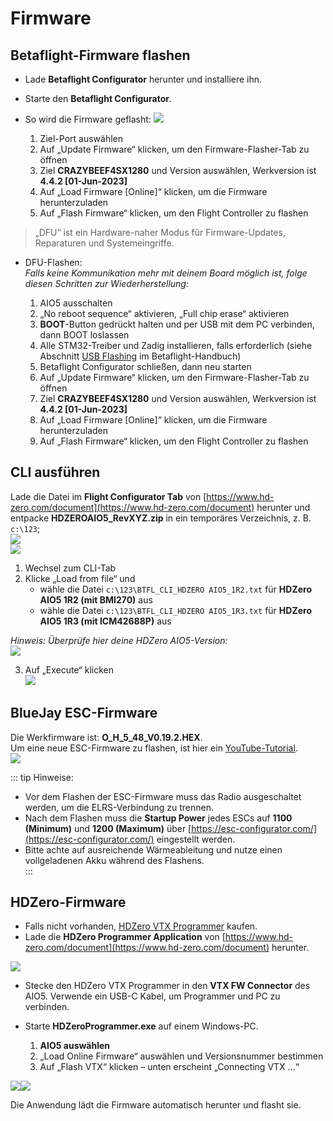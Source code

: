 # Firmware

## Betaflight-Firmware flashen

- Lade **Betaflight Configurator** herunter und installiere ihn.
- Starte den **Betaflight Configurator**.
- So wird die Firmware geflasht:
  <img src="/aio5media/image12.png" id="image10">

  1. Ziel-Port auswählen
  2. Auf „Update Firmware“ klicken, um den Firmware-Flasher-Tab zu öffnen
  3. Ziel **CRAZYBEEF4SX1280** und Version auswählen, Werkversion ist **4.4.2 [01-Jun-2023]**
  4. Auf „Load Firmware [Online]“ klicken, um die Firmware herunterzuladen
  5. Auf „Flash Firmware“ klicken, um den Flight Controller zu flashen

> „DFU“ ist ein Hardware-naher Modus für Firmware-Updates, Reparaturen und Systemeingriffe.

- DFU-Flashen:  
  _Falls keine Kommunikation mehr mit deinem Board möglich ist, folge diesen Schritten zur Wiederherstellung:_

  1. AIO5 ausschalten
  2. „No reboot sequence“ aktivieren, „Full chip erase“ aktivieren
  3. **BOOT**-Button gedrückt halten und per USB mit dem PC verbinden, dann BOOT loslassen
  4. Alle STM32-Treiber und Zadig installieren, falls erforderlich (siehe Abschnitt [USB Flashing](https://betaflight.com/docs/wiki/guides/current/installing-betaflight) im Betaflight-Handbuch)
  5. Betaflight Configurator schließen, dann neu starten
  6. Auf „Update Firmware“ klicken, um den Firmware-Flasher-Tab zu öffnen
  7. Ziel **CRAZYBEEF4SX1280** und Version auswählen, Werkversion ist **4.4.2 [01-Jun-2023]**
  8. Auf „Load Firmware [Online]“ klicken, um die Firmware herunterzuladen
  9. Auf „Flash Firmware“ klicken, um den Flight Controller zu flashen

## CLI ausführen

Lade die Datei im **Flight Configurator Tab** von [https://www.hd-zero.com/document](https://www.hd-zero.com/document) herunter und entpacke **HDZEROAIO5_RevXYZ.zip** in ein temporäres Verzeichnis, z. B. `c:\123`;  
<img src="/aio5media/image13.png">  
<img src="/aio5media/image14.png">

1. Wechsel zum CLI-Tab
2. Klicke „Load from file“ und
   - wähle die Datei `c:\123\BTFL_CLI_HDZERO AIO5_1R2.txt` für **HDZero AIO5 1R2 (mit BMI270)** aus
   - wähle die Datei `c:\123\BTFL_CLI_HDZERO AIO5_1R3.txt` für **HDZero AIO5 1R3 (mit ICM42688P)** aus

_Hinweis: Überprüfe hier deine HDZero AIO5-Version:_  
<img src="/aio5media/image15.png" id="image13">

3. Auf „Execute“ klicken  
   <img src="/aio5media/image16.png" id="image14">

## BlueJay ESC-Firmware

Die Werkfirmware ist: **O_H_5_48_V0.19.2.HEX**.  
Um eine neue ESC-Firmware zu flashen, ist hier ein [YouTube-Tutorial](https://www.youtube.com/watch?v=yEDhnBUFQNI).  
<img src="/aio5media/image17.png" id="image15">

::: tip
Hinweise:

- Vor dem Flashen der ESC-Firmware muss das Radio ausgeschaltet werden, um die ELRS-Verbindung zu trennen.
- Nach dem Flashen muss die **Startup Power** jedes ESCs auf **1100 (Minimum)** und **1200 (Maximum)** über [https://esc-configurator.com/](https://esc-configurator.com/) eingestellt werden.
- Bitte achte auf ausreichende Wärmeableitung und nutze einen vollgeladenen Akku während des Flashens.  
  :::

## HDZero-Firmware

- Falls nicht vorhanden, [HDZero VTX Programmer](https://www.hd-zero.com/product-page/hdzero-vtx-programmer) kaufen.
- Lade die **HDZero Programmer Application** von [https://www.hd-zero.com/document](https://www.hd-zero.com/document) herunter.

<img src="/aio5media/image18.png" id="image16">

- Stecke den HDZero VTX Programmer in den **VTX FW Connector** des AIO5. Verwende ein USB-C Kabel, um Programmer und PC zu verbinden.
- Starte **HDZeroProgrammer.exe** auf einem Windows-PC.

  1. **AIO5 auswählen**
  2. „Load Online Firmware“ auswählen und Versionsnummer bestimmen
  3. Auf „Flash VTX“ klicken – unten erscheint „Connecting VTX ...“

<img src="/aio5media/image19.jpeg" id="image17"><img src="/aio5media/image20.png" id="image18">

Die Anwendung lädt die Firmware automatisch herunter und flasht sie.
